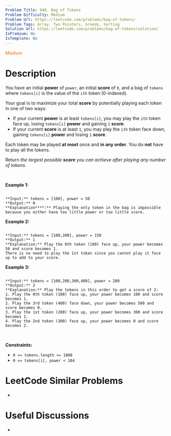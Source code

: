 ```yaml
---
Problem Title: 948. Bag of Tokens
Problem Difficulty: Medium
Problem Url: https://leetcode.com/problems/bag-of-tokens/
Problem Tags: Array, Two Pointers, Greedy, Sorting
Solution Url: https://leetcode.com/problems/bag-of-tokens/solution/
IsPremium: No
IsTemplate: No
---
```


<span style="color: rgb(239, 108, 0);">Medium</span>

# Description

You have an initial **power** of `power`, an initial **score** of `0`, and a bag of `tokens` where `tokens[i]` is the value of the `ith` token (0-indexed).


Your goal is to maximize your total **score** by potentially playing each token in one of two ways:


* If your current **power** is at least `tokens[i]`, you may play the `ith` token face up, losing `tokens[i]` **power** and gaining `1` **score**.
* If your current **score** is at least `1`, you may play the `ith` token face down, gaining `tokens[i]` **power** and losing `1` **score**.


Each token may be played **at most** once and **in any order**. You do **not** have to play all the tokens.


Return *the largest possible **score** you can achieve after playing any number of tokens*.


 


**Example 1:**



```

**Input:** tokens = [100], power = 50
**Output:** 0
**Explanation****:** Playing the only token in the bag is impossible because you either have too little power or too little score.

```

**Example 2:**



```

**Input:** tokens = [100,200], power = 150
**Output:** 1
**Explanation:** Play the 0th token (100) face up, your power becomes 50 and score becomes 1.
There is no need to play the 1st token since you cannot play it face up to add to your score.

```

**Example 3:**



```

**Input:** tokens = [100,200,300,400], power = 200
**Output:** 2
**Explanation:** Play the tokens in this order to get a score of 2:
1. Play the 0th token (100) face up, your power becomes 100 and score becomes 1.
2. Play the 3rd token (400) face down, your power becomes 500 and score becomes 0.
3. Play the 1st token (200) face up, your power becomes 300 and score becomes 1.
4. Play the 2nd token (300) face up, your power becomes 0 and score becomes 2.

```

 


**Constraints:**


* `0 <= tokens.length <= 1000`
* `0 <= tokens[i], power < 104`




# LeetCode Similar Problems

- []()

# Useful Discussions

- []()
